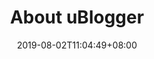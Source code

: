 ---
title: "About uBlogger"
date: 2019-08-02T11:04:49+08:00
draft: false



# math:
#   enable: true
---